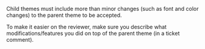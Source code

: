 Child themes must include more than minor changes (such as font and color changes) to the parent theme to be accepted. 

To make it easier on the reviewer, make sure you describe what modifications/features you did on top of the parent theme 
(in a ticket comment).
